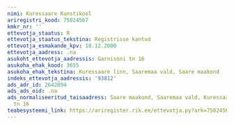 ```yaml
---
nimi: Kuressaare Kunstikool
ariregistri_kood: 75024567
kmkr_nr: ''
ettevotja_staatus: R
ettevotja_staatus_tekstina: Registrisse kantud
ettevotja_esmakande_kpv: 18.12.2000
ettevotja_aadress: .na
asukoht_ettevotja_aadressis: Garnisoni tn 16
asukoha_ehak_kood: 3655
asukoha_ehak_tekstina: Kuressaare linn, Saaremaa vald, Saare maakond
indeks_ettevotja_aadressis: '93812'
ads_adr_id: 2642094
ads_ads_oid: .na
ads_normaliseeritud_taisaadress: Saare maakond, Saaremaa vald, Kuressaare linn, Garnisoni
  tn 16
teabesysteemi_link: https://ariregister.rik.ee/ettevotja.py?ark=75024567&ref=rekvisiidid
---
```

